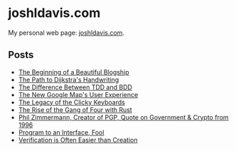 joshldavis.com
==============

My personal web page: [joshldavis.com](http://joshldavis.com).

## Posts

- [The Beginning of a Beautiful Blogship](http://joshldavis.com/2013/05/11/beginning-of-a-beautiful-blogship/)
- [The Path to Dijkstra's Handwriting](http://joshldavis.com/2013/05/20/the-path-to-dijkstras-handwriting/)
- [The Difference Between TDD and BDD](http://joshldavis.com/2013/05/27/difference-between-tdd-and-bdd/)
- [The New Google Map's User Experience](http://joshldavis.com/2013/06/02/google-maps-new-user-experience/)
- [The Legacy of the Clicky Keyboards](http://joshldavis.com/2013/06/09/the-legacy-of-the-clicky-keyboards/)
- [The Rise of the Gang of Four with Rust](http://joshldavis.com/2013/06/16/the-rise-of-the-gang-of-four-with-rust/)
- [Phil Zimmermann, Creator of PGP, Quote on Government & Crypto from 1996](http://joshldavis.com/2013/06/22/phil-zimmerman-creator-of-pgp-quote-on-government-and-crypto-from-1996/)
- [Program to an Interface, Fool](http://joshldavis.com/2013/07/01/program-to-an-interface-fool/)
- [Verification is Often Easier than Creation](http://joshldavis.com/2013/07/07/verification-is-often-easier-than-creation/)

